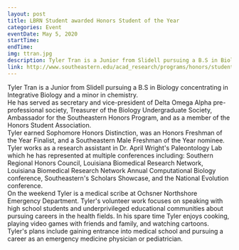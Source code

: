 ```yaml
---
layout: post
title: LBRN Student awarded Honors Student of the Year
categories: Event
eventDate: May 5, 2020
startTime:
endTime:
img: ttran.jpg
description: Tyler Tran is a Junior from Slidell pursuing a B.S in Biology concentrating in Integrative Biology and a minor in chemistry. He has served as secretary and vice-president of Delta Omega Alpha pre-professional society, Treasurer of the Biology Undergraduate Society, Ambassador for the Southeastern Honors Program, and as a member of the Honors Student Association. Tyler earned Sophomore Honors Distinction, was an Honors Freshman of the Year Finalist, and a Southeastern Male Freshman of the Year nominee.
link: http://www.southeastern.edu/acad_research/programs/honors/student-resources/recognitions/sp2020/student-year/index.html
---
```

Tyler Tran is a Junior from Slidell pursuing a B.S in Biology concentrating in Integrative Biology and a minor in chemistry.<br/> He has served as secretary and vice-president of Delta Omega Alpha pre-professional society, Treasurer of the Biology Undergraduate Society, Ambassador for the Southeastern Honors Program, and as a member of the Honors Student Association.<br/> Tyler earned Sophomore Honors Distinction, was an Honors Freshman of the Year Finalist, and a Southeastern Male Freshman of the Year nominee.<br/> Tyler works as a research assistant in Dr. April Wright's Paleontology Lab which he has represented at multiple conferences including&#58; Southern Regional Honors Council, Louisiana Biomedical Research Network, Louisiana Biomedical Research Network Annual Computational Biology conference, Southeastern's Scholars Showcase, and the National Evolution conference.<br/> On the weekend Tyler is a medical scribe at Ochsner Northshore Emergency Department. Tyler's volunteer work focuses on speaking with high school students and underprivileged educational communities about pursuing careers in the health fields. In his spare time Tyler enjoys cooking, playing video games with friends and family, and watching cartoons.<br/> Tyler's plans include gaining entrance into medical school and pursuing a career as an emergency medicine physician or pediatrician.
